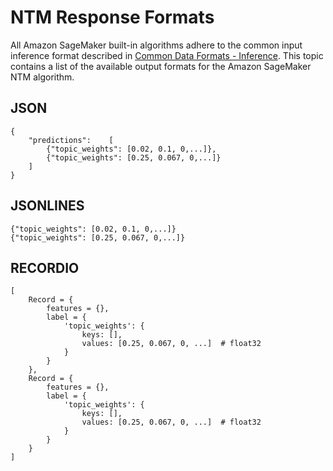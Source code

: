 # NTM Response Formats<a name="ntm-in-formats"></a>

All Amazon SageMaker built\-in algorithms adhere to the common input inference format described in [Common Data Formats \- Inference](https://docs.aws.amazon.com/sagemaker/latest/dg/cdf-inference.html)\. This topic contains a list of the available output formats for the Amazon SageMaker NTM algorithm\.

## JSON<a name="ntm-json"></a>

```
{
    "predictions":    [
        {"topic_weights": [0.02, 0.1, 0,...]},
        {"topic_weights": [0.25, 0.067, 0,...]}
    ]
}
```

## JSONLINES<a name="ntm-jsonlines"></a>

```
{"topic_weights": [0.02, 0.1, 0,...]}
{"topic_weights": [0.25, 0.067, 0,...]}
```

## RECORDIO<a name="ntm-recordio"></a>

```
[
    Record = {
        features = {},
        label = {
            'topic_weights': {
                keys: [],
                values: [0.25, 0.067, 0, ...]  # float32
            }
        }
    },
    Record = {
        features = {},
        label = {
            'topic_weights': {
                keys: [],
                values: [0.25, 0.067, 0, ...]  # float32
            }
        }
    }  
]
```